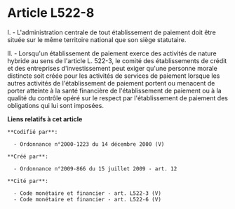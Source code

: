 # Article L522-8

I. - L'administration centrale de tout établissement de paiement doit être située sur le même territoire national que son
siège statutaire.

II. - Lorsqu'un établissement de paiement exerce des activités de nature hybride au sens de l'article L. 522-3, le comité des
établissements de crédit et des entreprises d'investissement peut exiger qu'une personne morale distincte soit créée pour les
activités de services de paiement lorsque les autres activités de l'établissement de paiement portent ou menacent de porter
atteinte à la santé financière de l'établissement de paiement ou à la qualité du contrôle opéré sur le respect par
l'établissement de paiement des obligations qui lui sont imposées.

**Liens relatifs à cet article**

	**Codifié par**:

	  - Ordonnance n°2000-1223 du 14 décembre 2000 (V)

	**Créé par**:

	  - Ordonnance n°2009-866 du 15 juillet 2009 - art. 12

	**Cité par**:

	  - Code monétaire et financier - art. L522-3 (V)
	  - Code monétaire et financier - art. L522-6 (V)
